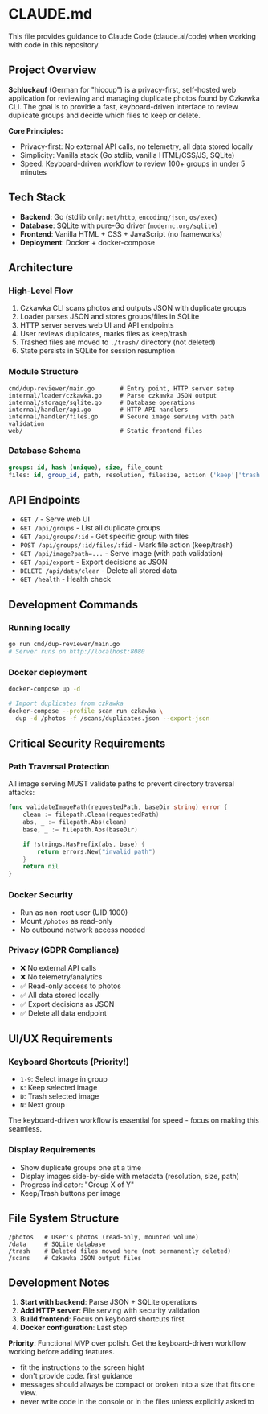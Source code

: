 # CLAUDE.md

This file provides guidance to Claude Code (claude.ai/code) when working with code in this repository.

## Project Overview

**Schluckauf** (German for "hiccup") is a privacy-first, self-hosted web application for reviewing and managing duplicate photos found by Czkawka CLI. The goal is to provide a fast, keyboard-driven interface to review duplicate groups and decide which files to keep or delete.

**Core Principles:**

- Privacy-first: No external API calls, no telemetry, all data stored locally
- Simplicity: Vanilla stack (Go stdlib, vanilla HTML/CSS/JS, SQLite)
- Speed: Keyboard-driven workflow to review 100+ groups in under 5 minutes

## Tech Stack

- **Backend**: Go (stdlib only: `net/http`, `encoding/json`, `os/exec`)
- **Database**: SQLite with pure-Go driver (`modernc.org/sqlite`)
- **Frontend**: Vanilla HTML + CSS + JavaScript (no frameworks)
- **Deployment**: Docker + docker-compose

## Architecture

### High-Level Flow

1. Czkawka CLI scans photos and outputs JSON with duplicate groups
2. Loader parses JSON and stores groups/files in SQLite
3. HTTP server serves web UI and API endpoints
4. User reviews duplicates, marks files as keep/trash
5. Trashed files are moved to `./trash/` directory (not deleted)
6. State persists in SQLite for session resumption

### Module Structure

```
cmd/dup-reviewer/main.go       # Entry point, HTTP server setup
internal/loader/czkawka.go     # Parse czkawka JSON output
internal/storage/sqlite.go     # Database operations
internal/handler/api.go        # HTTP API handlers
internal/handler/files.go      # Secure image serving with path validation
web/                           # Static frontend files
```

### Database Schema

```sql
groups: id, hash (unique), size, file_count
files: id, group_id, path, resolution, filesize, action ('keep'|'trash'|'pending')
```

## API Endpoints

- `GET /` - Serve web UI
- `GET /api/groups` - List all duplicate groups
- `GET /api/groups/:id` - Get specific group with files
- `POST /api/groups/:id/files/:fid` - Mark file action (keep/trash)
- `GET /api/image?path=...` - Serve image (with path validation)
- `GET /api/export` - Export decisions as JSON
- `DELETE /api/data/clear` - Delete all stored data
- `GET /health` - Health check

## Development Commands

### Running locally

```bash
go run cmd/dup-reviewer/main.go
# Server runs on http://localhost:8080
```

### Docker deployment

```bash
docker-compose up -d

# Import duplicates from czkawka
docker-compose --profile scan run czkawka \
  dup -d /photos -f /scans/duplicates.json --export-json
```

## Critical Security Requirements

### Path Traversal Protection

All image serving MUST validate paths to prevent directory traversal attacks:

```go
func validateImagePath(requestedPath, baseDir string) error {
    clean := filepath.Clean(requestedPath)
    abs, _ := filepath.Abs(clean)
    base, _ := filepath.Abs(baseDir)

    if !strings.HasPrefix(abs, base) {
        return errors.New("invalid path")
    }
    return nil
}
```

### Docker Security

- Run as non-root user (UID 1000)
- Mount `/photos` as read-only
- No outbound network access needed

### Privacy (GDPR Compliance)

- ❌ No external API calls
- ❌ No telemetry/analytics
- ✅ Read-only access to photos
- ✅ All data stored locally
- ✅ Export decisions as JSON
- ✅ Delete all data endpoint

## UI/UX Requirements

### Keyboard Shortcuts (Priority!)

- `1-9`: Select image in group
- `K`: Keep selected image
- `D`: Trash selected image
- `N`: Next group

The keyboard-driven workflow is essential for speed - focus on making this seamless.

### Display Requirements

- Show duplicate groups one at a time
- Display images side-by-side with metadata (resolution, size, path)
- Progress indicator: "Group X of Y"
- Keep/Trash buttons per image

## File System Structure

```
/photos   # User's photos (read-only, mounted volume)
/data     # SQLite database
/trash    # Deleted files moved here (not permanently deleted)
/scans    # Czkawka JSON output files
```

## Development Notes

1. **Start with backend**: Parse JSON + SQLite operations
2. **Add HTTP server**: File serving with security validation
3. **Build frontend**: Focus on keyboard shortcuts first
4. **Docker configuration**: Last step

**Priority**: Functional MVP over polish. Get the keyboard-driven workflow working before adding features.

- fit the instructions to the screen hight
- don't provide code. first guidance
- messages should always be compact or broken into a size that fits one view.
- never write code in the console or in the files unless explicitly asked to